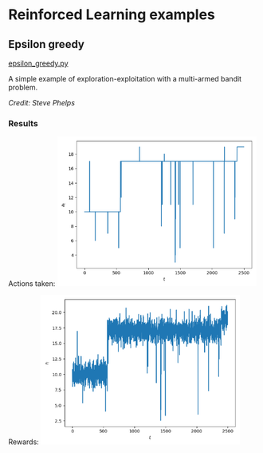 # Reinforced Learning examples

## Epsilon greedy
[epsilon_greedy.py](epsilon_greedy.py)

A simple example of exploration-exploitation with a multi-armed bandit problem.

*Credit: Steve Phelps*

### Results
Actions taken:
<img width="400" src="/Images/actions.png" />

Rewards:
<img width="400" src="/Images/rewards.png" />
